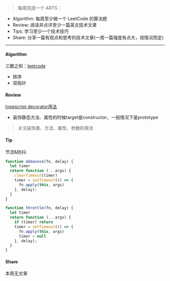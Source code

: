 > 每周完成一个 ARTS：<br>
* Algorithm: 每周至少做一个 LeetCode 的算法题
* Review: 阅读并点评至少一篇英文技术文章
* Tips: 学习至少一个技术技巧
* Share: 分享一篇有观点和思考的技术文章(一周一篇强度有点大，视情况而定)

<hr>

#### Algorithm
三数之和：[leetcode](https://leetcode-cn.com/problems/3sum/)

* 排序
* 双指针

#### Review
[typescript decorator用法](https://www.typescriptlang.org/docs/handbook/decorators.html#class-decorators)

* 装饰静态方法、属性的时候target是constructor，一般情况下是prototype
> 关注装饰类、方法、属性、参数的用法

#### Tip
节流&防抖:
```js
function debounce(fn, delay) {
  let timer
  return function (...args) {
    clearTimeout(timer)
    timer = setTimeout(() => {
      fn.apply(this, args)
    }, delay);
  }
}

function throttle(fn, delay) {
  let timer
  return function (...args) {
    if (timer) return
    timer = setTimeout(() => {
      fn.apply(this, args)
      timer = null
    }, delay);
  }
}
```

#### Share
本周无文章

